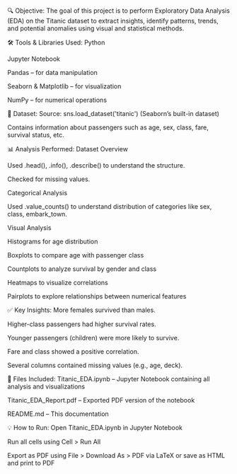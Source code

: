 

🔍 Objective:
The goal of this project is to perform Exploratory Data Analysis (EDA) on the Titanic dataset to extract insights, identify patterns, trends, and potential anomalies using visual and statistical methods.

🛠 Tools & Libraries Used:
Python

Jupyter Notebook

Pandas – for data manipulation

Seaborn & Matplotlib – for visualization

NumPy – for numerical operations

📂 Dataset:
Source: sns.load_dataset('titanic') (Seaborn’s built-in dataset)

Contains information about passengers such as age, sex, class, fare, survival status, etc.

📊 Analysis Performed:
Dataset Overview

Used .head(), .info(), .describe() to understand the structure.

Checked for missing values.

Categorical Analysis

Used .value_counts() to understand distribution of categories like sex, class, embark_town.

Visual Analysis

Histograms for age distribution

Boxplots to compare age with passenger class

Countplots to analyze survival by gender and class

Heatmaps to visualize correlations

Pairplots to explore relationships between numerical features

✅ Key Insights:
More females survived than males.

Higher-class passengers had higher survival rates.

Younger passengers (children) were more likely to survive.

Fare and class showed a positive correlation.

Several columns contained missing values (e.g., age, deck).

📁 Files Included:
Titanic_EDA.ipynb – Jupyter Notebook containing all analysis and visualizations

Titanic_EDA_Report.pdf – Exported PDF version of the notebook

README.md – This documentation

💡 How to Run:
Open Titanic_EDA.ipynb in Jupyter Notebook

Run all cells using Cell > Run All

Export as PDF using File > Download As > PDF via LaTeX or save as HTML and print to PDF

